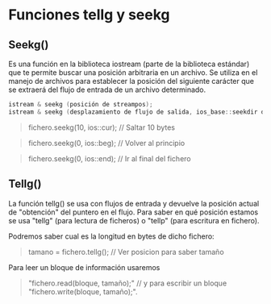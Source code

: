 # **Funciones tellg y seekg**

## **Seekg()**

Es una función en la biblioteca iostream (parte de la biblioteca estándar) que te permite buscar una posición arbitraria en un archivo. Se utiliza en el manejo de archivos para establecer la posición del siguiente carácter que se extraerá del flujo de entrada de un archivo determinado.

```c
istream & seekg (posición de streampos);
istream & seekg (desplazamiento de flujo de salida, ios_base::seekdir dir);
```

> fichero.seekg(10, ios::cur); // Saltar 10 bytes

> fichero.seekg(0, ios::beg); // Volver al principio

> fichero.seekg(0, ios::end); // Ir al final del fichero

## **Tellg()**

La función tellg() se usa con flujos de entrada y devuelve la posición actual de "obtención" del puntero en el flujo.
Para saber en qué posición estamos se usa "tellg" (para lectura de ficheros) o "tellp" (para escritura en fichero).

Podremos saber cual es la longitud en bytes de dicho fichero:

> tamano = fichero.tellg(); // Ver posicion para saber tamaño

Para leer un bloque de información usaremos
>"fichero.read(bloque, tamaño);" // y para escribir un bloque "fichero.write(bloque, tamaño);".
